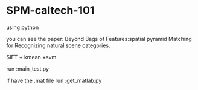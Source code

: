 # SPM-caltech-101
using python

you can see the paper: Beyond Bags of Features:spatial pyramid Matching for Recognizing natural scene categories.

SIFT + kmean +svm

run :main_test.py

if have the .mat file
 run :get_matlab.py
